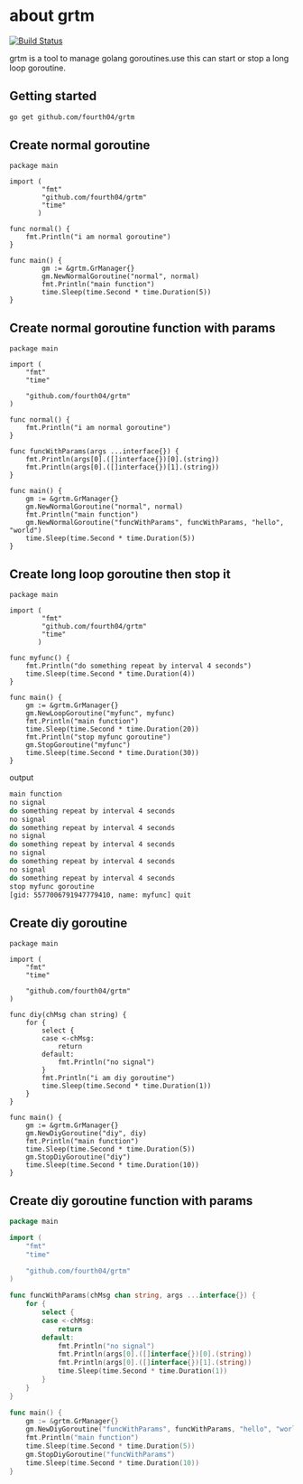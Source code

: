 # about grtm
[![Build Status](https://travis-ci.org/scottkiss/grtm.svg?branch=master)](https://travis-ci.org/scottkiss/grtm)

grtm is a tool to manage golang goroutines.use this can start or stop a long loop goroutine.

## Getting started
```bash
go get github.com/fourth04/grtm
```

## Create normal goroutine

```golang
package main

import (
        "fmt"
        "github.com/fourth04/grtm"
        "time"
       )

func normal() {
    fmt.Println("i am normal goroutine")
}

func main() {
        gm := &grtm.GrManager{}
        gm.NewNormalGoroutine("normal", normal)
        fmt.Println("main function")
        time.Sleep(time.Second * time.Duration(5))
}
```

## Create normal goroutine function with params

```golang
package main

import (
	"fmt"
	"time"

	"github.com/fourth04/grtm"
)

func normal() {
	fmt.Println("i am normal goroutine")
}

func funcWithParams(args ...interface{}) {
	fmt.Println(args[0].([]interface{})[0].(string))
	fmt.Println(args[0].([]interface{})[1].(string))
}

func main() {
	gm := &grtm.GrManager{}
	gm.NewNormalGoroutine("normal", normal)
	fmt.Println("main function")
	gm.NewNormalGoroutine("funcWithParams", funcWithParams, "hello", "world")
	time.Sleep(time.Second * time.Duration(5))
}
```

## Create long loop goroutine then stop it

```golang
package main

import (
        "fmt"
        "github.com/fourth04/grtm"
        "time"
       )

func myfunc() {
	fmt.Println("do something repeat by interval 4 seconds")
	time.Sleep(time.Second * time.Duration(4))
}

func main() {
	gm := &grtm.GrManager{}
	gm.NewLoopGoroutine("myfunc", myfunc)
	fmt.Println("main function")
	time.Sleep(time.Second * time.Duration(20))
	fmt.Println("stop myfunc goroutine")
	gm.StopGoroutine("myfunc")
	time.Sleep(time.Second * time.Duration(30))
}
```

output

```bash
main function
no signal
do something repeat by interval 4 seconds
no signal
do something repeat by interval 4 seconds
no signal
do something repeat by interval 4 seconds
no signal
do something repeat by interval 4 seconds
no signal
do something repeat by interval 4 seconds
stop myfunc goroutine
[gid: 5577006791947779410, name: myfunc] quit
```

## Create diy goroutine

```golang
package main

import (
	"fmt"
	"time"

	"github.com/fourth04/grtm"
)

func diy(chMsg chan string) {
	for {
		select {
		case <-chMsg:
			return
		default:
			fmt.Println("no signal")
		}
		fmt.Println("i am diy goroutine")
		time.Sleep(time.Second * time.Duration(1))
	}
}

func main() {
	gm := &grtm.GrManager{}
	gm.NewDiyGoroutine("diy", diy)
	fmt.Println("main function")
	time.Sleep(time.Second * time.Duration(5))
    gm.StopDiyGoroutine("diy")
	time.Sleep(time.Second * time.Duration(10))
}
```

## Create diy goroutine function with params

```go
package main

import (
	"fmt"
	"time"

	"github.com/fourth04/grtm"
)

func funcWithParams(chMsg chan string, args ...interface{}) {
	for {
		select {
		case <-chMsg:
			return
		default:
            fmt.Println("no signal")
            fmt.Println(args[0].([]interface{})[0].(string))
            fmt.Println(args[0].([]interface{})[1].(string))
            time.Sleep(time.Second * time.Duration(1))
        }
	}
}

func main() {
	gm := &grtm.GrManager{}
	gm.NewDiyGoroutine("funcWithParams", funcWithParams, "hello", "world")
	fmt.Println("main function")
	time.Sleep(time.Second * time.Duration(5))
	gm.StopDiyGoroutine("funcWithParams")
	time.Sleep(time.Second * time.Duration(10))
}
```
